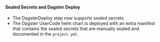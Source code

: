 #### Sealed Secrets and Dagster Deploy
- The DagsterDeploy step now supports sealed secrets. 
- The Dagster UserCode helm chart is deployed with an extra manifest that contains the sealed secrets that are manually sealed and documented in the `project.yml`.
